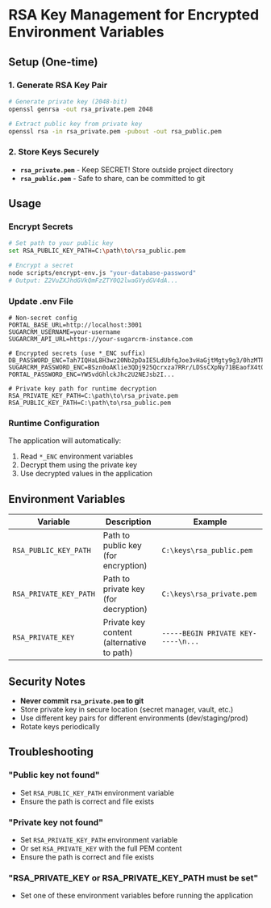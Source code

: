 # RSA Key Management for Encrypted Environment Variables

## Setup (One-time)

### 1. Generate RSA Key Pair
```bash
# Generate private key (2048-bit)
openssl genrsa -out rsa_private.pem 2048

# Extract public key from private key
openssl rsa -in rsa_private.pem -pubout -out rsa_public.pem
```

### 2. Store Keys Securely
- **`rsa_private.pem`** - Keep SECRET! Store outside project directory
- **`rsa_public.pem`** - Safe to share, can be committed to git

## Usage

### Encrypt Secrets
```bash
# Set path to your public key
set RSA_PUBLIC_KEY_PATH=C:\path\to\rsa_public.pem

# Encrypt a secret
node scripts/encrypt-env.js "your-database-password"
# Output: Z2VuZXJhdGVkQmFzZTY0Q2lwaGVydGV4dA...
```

### Update .env File
```env
# Non-secret config
PORTAL_BASE_URL=http://localhost:3001
SUGARCRM_USERNAME=your-username
SUGARCRM_API_URL=https://your-sugarcrm-instance.com

# Encrypted secrets (use *_ENC suffix)
DB_PASSWORD_ENC=Tah7IQHaL8H3wz20Nb2pDaIE5LdUbfqJoe3vHaGjtMgty9g3/0hzMTPERcXHETk8VTYRDta3y5GFCaYvPcFHfQnfXfZ7bIsEmTFJ4dLfnqmz2SQnaElUYyirbX85FlGHYPCfL/KrTymE8QcReRzdiiKVJlI6gSV+FZ1BEYJ/Oztc6KOqJ2sE6bd7WeB6/i+m2QxqL3HU9M5VNjDIkct8TNhaBVRw75CBg8h80pxE4I/jMP2YJm2ZEz7BYrlOQhhNOkPteFPUxKJgFuKa4UTgX+5nG/N+47opMnDydXU/n21MqsJm5SPAcDJHXLl0PuBknMp/n8HX9fqyrGnaqEtzKg==
SUGARCRM_PASSWORD_ENC=BSzn0oAKlie3QDj925Qcrxza7RRr/LDSsCXpNy71BEaofX4tO+CwwoEE1dYOe5AH+KjsB4gOTPmKq1FGiGhPNdFyRn/cuFbxFlUgDcHdrmcdCYT5E4SWNmVKwpXC23cofJdsY7XRwlr5q5ebE9j4KqwGtpqpvcJ7FTr801a5qYv45zqqzLcFulYlbtkcFL3J3Qmpxq3+7y/8Xxbfi5//lcc5AfqqBALul084dkAcMA8C73MB+7/6oENYB5z7th6mJRfadl5g6PNT4fA+HP+3nSAvQi+o7aa3ecYukEPucUjPrr4WOQqGDFJapC307C4L7epoK1Qsqf3jnw3s2Uv7cA==
PORTAL_PASSWORD_ENC=YW5vdGhlckJhc2U2NEJsb2I...

# Private key path for runtime decryption
RSA_PRIVATE_KEY_PATH=C:\path\to\rsa_private.pem
RSA_PUBLIC_KEY_PATH=C:\path\to\rsa_public.pem
```

### Runtime Configuration
The application will automatically:
1. Read `*_ENC` environment variables
2. Decrypt them using the private key
3. Use decrypted values in the application

## Environment Variables

| Variable | Description | Example |
|----------|-------------|---------|
| `RSA_PUBLIC_KEY_PATH` | Path to public key (for encryption) | `C:\keys\rsa_public.pem` |
| `RSA_PRIVATE_KEY_PATH` | Path to private key (for decryption) | `C:\keys\rsa_private.pem` |
| `RSA_PRIVATE_KEY` | Private key content (alternative to path) | `-----BEGIN PRIVATE KEY-----\n...` |

## Security Notes

- **Never commit `rsa_private.pem` to git**
- Store private key in secure location (secret manager, vault, etc.)
- Use different key pairs for different environments (dev/staging/prod)
- Rotate keys periodically

## Troubleshooting

### "Public key not found"
- Set `RSA_PUBLIC_KEY_PATH` environment variable
- Ensure the path is correct and file exists

### "Private key not found" 
- Set `RSA_PRIVATE_KEY_PATH` environment variable
- Or set `RSA_PRIVATE_KEY` with the full PEM content
- Ensure the path is correct and file exists

### "RSA_PRIVATE_KEY or RSA_PRIVATE_KEY_PATH must be set"
- Set one of these environment variables before running the application
